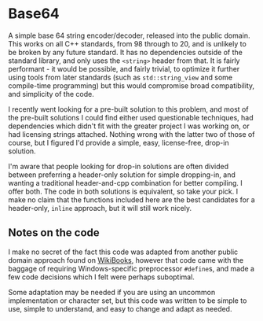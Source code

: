 # Base64
A simple base 64 string encoder/decoder, released into the public domain. This works on all C++ standards, from 98 through to 20, and is unlikely to be broken by any future standard. It has no dependencies outside of the standard library, and only uses the `<string>` header from that. It is fairly performant - it would be possible, and fairly trivial, to optimize it further using tools from later standards (such as `std::string_view` and some compile-time programming) but this would compromise broad compatibility, and simplicity of the code.

I recently went looking for a pre-built solution to this problem, and most of the pre-built solutions I could find either used questionable techniques, had dependencies which didn't fit with the greater project I was working on, or had licensing strings attached. Nothing wrong with the latter two of those of course, but I figured I'd provide a simple, easy, license-free, drop-in solution.

I'm aware that people looking for drop-in solutions are often divided between preferring a header-only solution for simple dropping-in, and wanting a traditional header-and-cpp combination for better compiling. I offer both. The code in both solutions is equivalent, so take your pick. I make no claim that the functions included here are the best candidates for a header-only, `inline` approach, but it will still work nicely.



## Notes on the code
I make no secret of the fact this code was adapted from another public domain approach found on [WikiBooks](https://en.wikibooks.org/wiki/Algorithm_Implementation/Miscellaneous/Base64#C++), however that code came with the baggage of requiring Windows-specific preprocessor `#define`s, and made a few code decisions which I felt were perhaps suboptimal.

Some adaptation may be needed if you are using an uncommon implementation or character set, but this code was written to be simple to use, simple to understand, and easy to change and adapt as needed. 
